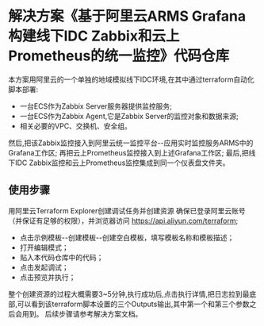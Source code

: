 # 解决方案《基于阿里云ARMS Grafana构建线下IDC Zabbix和云上Prometheus的统一监控》代码仓库

本方案用阿里云的一个单独的地域模拟线下IDC环境,在其中通过terraform自动化脚本部署:

* 一台ECS作为Zabbix Server服务器提供监控服务;
* 一台ECS作为Zabbix Agent,它是Zabbix Server的监控对象和数据来源;
* 相关必要的VPC、交换机、安全组。

然后,把该Zabbix监控接入到阿里云统一监控平台--应用实时监控服务ARMS中的Grafana工作区;
再把云上Prometheus监控接入到上述Grafana工作区;
最后,把线下IDC Zabbix监控和云上Prometheus监控集成到同一个仪表盘文件夹。

## 使用步骤

用阿里云Terraform Explorer创建调试任务并创建资源
确保已登录阿里云账号（并保证有足够的权限），并浏览器访问
https://api.aliyun.com/terraform;

* 点击示例模板--创建模板--创建空白模板，填写模板名称和模板描述；
* 打开编辑模式；
* 贴入本代码仓库中的代码；
* 点击发起调试；
* 点击预览并执行；

整个创建资源的过程大概需要3~5分钟,执行成功后,点击执行详情,把日志拉到最底部,可以看到该terraform脚本设置的三个Outputs输出,其中第一个和第三个参数之后会用到。
后续步骤请参考解决方案文档。